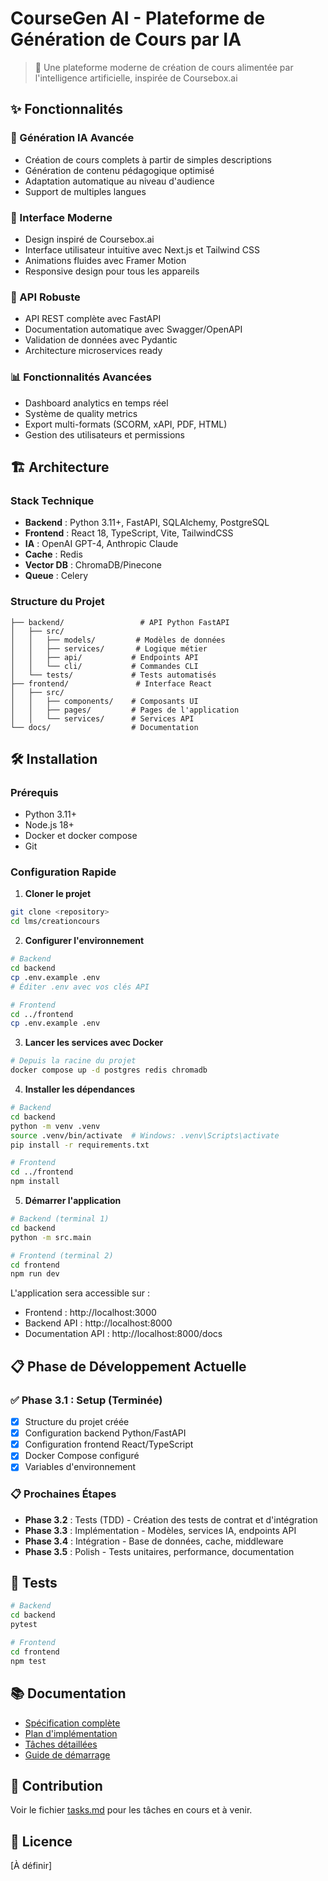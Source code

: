 # CourseGen AI - Plateforme de Génération de Cours par IA

> 🚀 Une plateforme moderne de création de cours alimentée par l'intelligence artificielle, inspirée de Coursebox.ai

## ✨ Fonctionnalités

### 🤖 Génération IA Avancée
- Création de cours complets à partir de simples descriptions
- Génération de contenu pédagogique optimisé
- Adaptation automatique au niveau d'audience
- Support de multiples langues

### 🎨 Interface Moderne
- Design inspiré de Coursebox.ai
- Interface utilisateur intuitive avec Next.js et Tailwind CSS
- Animations fluides avec Framer Motion
- Responsive design pour tous les appareils

### 🔧 API Robuste
- API REST complète avec FastAPI
- Documentation automatique avec Swagger/OpenAPI
- Validation de données avec Pydantic
- Architecture microservices ready

### 📊 Fonctionnalités Avancées
- Dashboard analytics en temps réel
- Système de quality metrics
- Export multi-formats (SCORM, xAPI, PDF, HTML)
- Gestion des utilisateurs et permissions

## 🏗️ Architecture

### Stack Technique
- **Backend** : Python 3.11+, FastAPI, SQLAlchemy, PostgreSQL
- **Frontend** : React 18, TypeScript, Vite, TailwindCSS
- **IA** : OpenAI GPT-4, Anthropic Claude
- **Cache** : Redis
- **Vector DB** : ChromaDB/Pinecone
- **Queue** : Celery

### Structure du Projet
```
├── backend/                 # API Python FastAPI
│   ├── src/
│   │   ├── models/         # Modèles de données
│   │   ├── services/       # Logique métier
│   │   ├── api/           # Endpoints API
│   │   └── cli/           # Commandes CLI
│   └── tests/             # Tests automatisés
├── frontend/               # Interface React
│   ├── src/
│   │   ├── components/    # Composants UI
│   │   ├── pages/         # Pages de l'application
│   │   └── services/      # Services API
└── docs/                  # Documentation
```

## 🛠️ Installation

### Prérequis
- Python 3.11+
- Node.js 18+
- Docker et docker compose
- Git

### Configuration Rapide

1. **Cloner le projet**
```bash
git clone <repository>
cd lms/creationcours
```

2. **Configurer l'environnement**
```bash
# Backend
cd backend
cp .env.example .env
# Éditer .env avec vos clés API

# Frontend  
cd ../frontend
cp .env.example .env
```

3. **Lancer les services avec Docker**
```bash
# Depuis la racine du projet
docker compose up -d postgres redis chromadb
```

4. **Installer les dépendances**
```bash
# Backend
cd backend
python -m venv .venv
source .venv/bin/activate  # Windows: .venv\Scripts\activate
pip install -r requirements.txt

# Frontend
cd ../frontend
npm install
```

5. **Démarrer l'application**
```bash
# Backend (terminal 1)
cd backend
python -m src.main

# Frontend (terminal 2)  
cd frontend
npm run dev
```

L'application sera accessible sur :
- Frontend : http://localhost:3000
- Backend API : http://localhost:8000
- Documentation API : http://localhost:8000/docs

## 📋 Phase de Développement Actuelle

### ✅ Phase 3.1 : Setup (Terminée)
- [x] Structure du projet créée
- [x] Configuration backend Python/FastAPI
- [x] Configuration frontend React/TypeScript  
- [x] Docker Compose configuré
- [x] Variables d'environnement

### 📋 Prochaines Étapes
- **Phase 3.2** : Tests (TDD) - Création des tests de contrat et d'intégration
- **Phase 3.3** : Implémentation - Modèles, services IA, endpoints API
- **Phase 3.4** : Intégration - Base de données, cache, middleware
- **Phase 3.5** : Polish - Tests unitaires, performance, documentation

## 🧪 Tests

```bash
# Backend
cd backend
pytest

# Frontend
cd frontend
npm test
```

## 📚 Documentation

- [Spécification complète](./specs/001-plateforme-de-cr/spec.md)
- [Plan d'implémentation](./specs/001-plateforme-de-cr/plan.md)
- [Tâches détaillées](./specs/001-plateforme-de-cr/tasks.md)
- [Guide de démarrage](./specs/001-plateforme-de-cr/quickstart.md)

## 🤝 Contribution

Voir le fichier [tasks.md](./specs/001-plateforme-de-cr/tasks.md) pour les tâches en cours et à venir.

## 📄 Licence

[À définir]